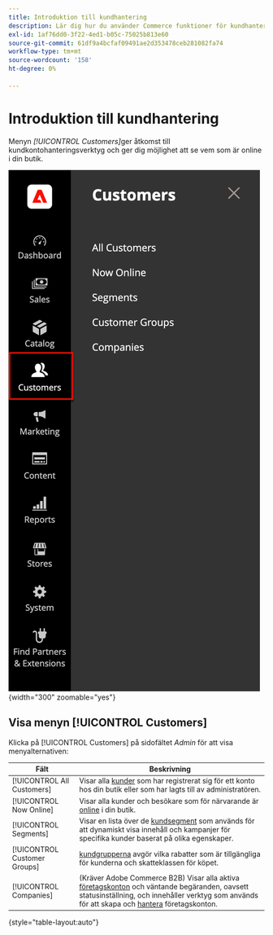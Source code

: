 ```yaml
---
title: Introduktion till kundhantering
description: Lär dig hur du använder Commerce funktioner för kundhantering för att förbättra kundupplevelsen i din butik.
exl-id: 1af76dd0-3f22-4ed1-b05c-75025b813e60
source-git-commit: 61df9a4bcfaf09491ae2d353478ceb281082fa74
workflow-type: tm+mt
source-wordcount: '158'
ht-degree: 0%

---
```


# Introduktion till kundhantering

Menyn _[!UICONTROL Customers]_&#x200B;ger åtkomst till kundkontohanteringsverktyg och ger dig möjlighet att se vem som är online i din butik.

![Kunder-menyn](assets/admin-menu-customers.png){width="300" zoomable="yes"}

## Visa menyn [!UICONTROL Customers]

Klicka på [!UICONTROL Customers] på sidofältet _Admin_ för att visa menyalternativen:

| Fält | Beskrivning |
|---|---|
| [!UICONTROL All Customers] | Visar alla [kunder](../customers/customers-all.md) som har registrerat sig för ett konto hos din butik eller som har lagts till av administratören. |
| [!UICONTROL Now Online] | Visar alla kunder och besökare som för närvarande är [online](../customers/now-online.md) i din butik. |
| [!UICONTROL Segments] | Visar en lista över de [kundsegment](../customers/customer-segments.md) som används för att dynamiskt visa innehåll och kampanjer för specifika kunder baserat på olika egenskaper. |
| [!UICONTROL Customer Groups] | [kundgrupperna](../customers/customer-groups.md) avgör vilka rabatter som är tillgängliga för kunderna och skatteklassen för köpet. |
| [!UICONTROL Companies] | (Kräver Adobe Commerce B2B) Visar alla aktiva [företagskonton](../b2b/account-companies.md) och väntande begäranden, oavsett statusinställning, och innehåller verktyg som används för att skapa och [hantera](../b2b/account-company-manage.md) företagskonton. |

{style="table-layout:auto"}
